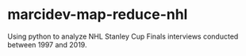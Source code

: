 # marcidev-map-reduce-nhl
Using python to analyze NHL Stanley Cup Finals interviews conducted between 1997 and 2019.
